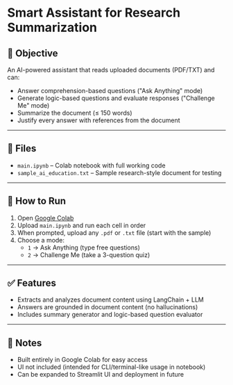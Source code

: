 # Smart Assistant for Research Summarization

## 🧠 Objective
An AI-powered assistant that reads uploaded documents (PDF/TXT) and can:
- Answer comprehension-based questions ("Ask Anything" mode)
- Generate logic-based questions and evaluate responses ("Challenge Me" mode)
- Summarize the document (≤ 150 words)
- Justify every answer with references from the document

---

## 📁 Files
- `main.ipynb` – Colab notebook with full working code
- `sample_ai_education.txt` – Sample research-style document for testing

---

## 🚀 How to Run
1. Open [Google Colab](https://colab.research.google.com)
2. Upload `main.ipynb` and run each cell in order
3. When prompted, upload any `.pdf` or `.txt` file (start with the sample)
4. Choose a mode:
   - `1` → Ask Anything (type free questions)
   - `2` → Challenge Me (take a 3-question quiz)

---

## ✅ Features
- Extracts and analyzes document content using LangChain + LLM
- Answers are grounded in document content (no hallucinations)
- Includes summary generator and logic-based question evaluator

---

## 📌 Notes
- Built entirely in Google Colab for easy access
- UI not included (intended for CLI/terminal-like usage in notebook)
- Can be expanded to Streamlit UI and deployment in future
